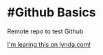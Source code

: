 #Github Basics
=============

Remote repo to test Github

[I'm learing this on lynda.com!](https://www.lynda.com)
